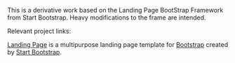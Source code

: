 This is a derivative work based on the Landing Page BootStrap Framework from Start Bootstrap. Heavy modifications to the frame are intended.

Relevant project links:



[Landing Page](http://startbootstrap.com/template-overviews/landing-page/) is a multipurpose landing page template for [Bootstrap](http://getbootstrap.com/) created by [Start Bootstrap](http://startbootstrap.com/).


